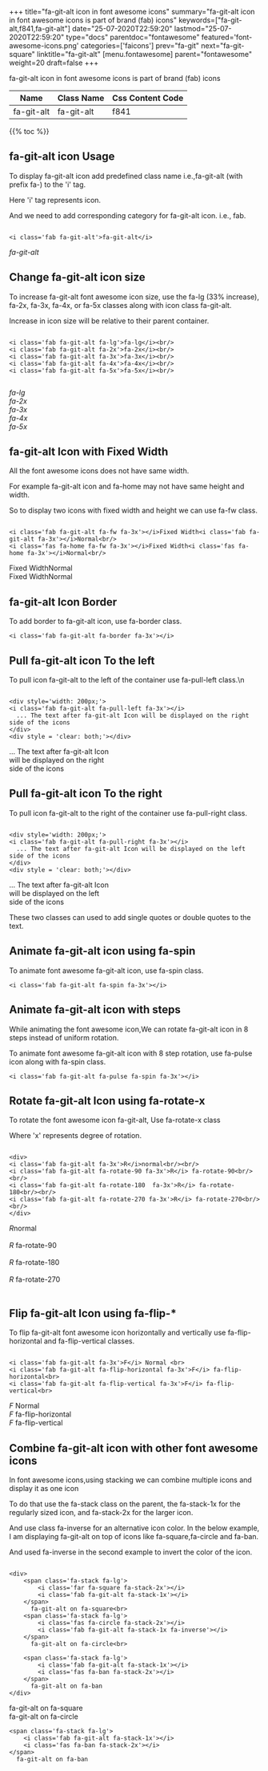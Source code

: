 +++
title="fa-git-alt icon in font awesome icons"
summary="fa-git-alt icon in font awesome icons is part of brand (fab) icons"
keywords=["fa-git-alt,f841,fa-git-alt"]
date="25-07-2020T22:59:20"
lastmod="25-07-2020T22:59:20"
type="docs"
parentdoc="fontawesome"
featured='font-awesome-icons.png'
categories=['faicons']
prev="fa-git"
next="fa-git-square"
linktitle="fa-git-alt"
[menu.fontawesome]
parent="fontawesome"
weight=20
draft=false
+++


fa-git-alt icon in font awesome icons is part of brand (fab) icons

<div class='table-responsive'><table class='table'><thead><tr><th>Name</th><th>Class Name</th><th>Css Content Code</th></tr></thead><tbody><tr><td>fa-git-alt</td><td>fa-git-alt</td><td>f841</td></tr></tbody></table></div>


{{% toc %}}


## fa-git-alt icon Usage

To display fa-git-alt icon add predefined class name i.e.,fa-git-alt (with prefix fa-) to the 'i' tag.

Here 'i' tag represents icon.

And we need to add corresponding category for fa-git-alt icon. i.e., fab.


```

<i class='fab fa-git-alt'>fa-git-alt</i>
```

<i class='fab fa-git-alt'>fa-git-alt</i>




## Change fa-git-alt icon size
To increase fa-git-alt font awesome icon size, use the fa-lg (33% increase), fa-2x, fa-3x, fa-4x, or fa-5x classes along with icon class fa-git-alt.

Increase in icon size will be relative to their parent container. 

```

<i class='fab fa-git-alt fa-lg'>fa-lg</i><br/>
<i class='fab fa-git-alt fa-2x'>fa-2x</i><br/>
<i class='fab fa-git-alt fa-3x'>fa-3x</i><br/>
<i class='fab fa-git-alt fa-4x'>fa-4x</i><br/>
<i class='fab fa-git-alt fa-5x'>fa-5x</i><br/>
            
```

<i class='fab fa-git-alt fa-lg'>fa-lg</i><br/>
<i class='fab fa-git-alt fa-2x'>fa-2x</i><br/>
<i class='fab fa-git-alt fa-3x'>fa-3x</i><br/>
<i class='fab fa-git-alt fa-4x'>fa-4x</i><br/>
<i class='fab fa-git-alt fa-5x'>fa-5x</i><br/>
            



## fa-git-alt Icon with Fixed Width 

All the font awesome icons does not have same width.

For example fa-git-alt icon and fa-home may not have same height and width.

So to display two icons with fixed width and height we can use fa-fw class.


```

<i class='fab fa-git-alt fa-fw fa-3x'></i>Fixed Width<i class='fab fa-git-alt fa-3x'></i>Normal<br/>
<i class='fas fa-home fa-fw fa-3x'></i>Fixed Width<i class='fas fa-home fa-3x'></i>Normal<br/>
```

<i class='fab fa-git-alt fa-fw fa-3x'></i>Fixed Width<i class='fab fa-git-alt fa-3x'></i>Normal<br/>
<i class='fas fa-home fa-fw fa-3x'></i>Fixed Width<i class='fas fa-home fa-3x'></i>Normal<br/>



## fa-git-alt Icon Border 

To add border to fa-git-alt icon, use fa-border class.


```
<i class='fab fa-git-alt fa-border fa-3x'></i>

```
<i class='fab fa-git-alt fa-border fa-3x'></i>





## Pull fa-git-alt icon To the left

To pull icon fa-git-alt to the left of the container use fa-pull-left class.\n

```

<div style='width: 200px;'>
<i class='fab fa-git-alt fa-pull-left fa-3x'></i>
  ... The text after fa-git-alt Icon will be displayed on the right side of the icons
</div>
<div style = 'clear: both;'></div>
```

<div style='width: 200px;'>
<i class='fab fa-git-alt fa-pull-left fa-3x'></i>
  ... The text after fa-git-alt Icon will be displayed on the right side of the icons
</div>
<div style = 'clear: both;'></div>




## Pull fa-git-alt icon To the right
To pull icon fa-git-alt to the right of the container use fa-pull-right class.

```

<div style='width: 200px;'>
<i class='fab fa-git-alt fa-pull-right fa-3x'></i>
  ... The text after fa-git-alt Icon will be displayed on the left side of the icons
</div>
<div style = 'clear: both;'></div>
```

<div style='width: 200px;'>
<i class='fab fa-git-alt fa-pull-right fa-3x'></i>
  ... The text after fa-git-alt Icon will be displayed on the left side of the icons
</div>
<div style = 'clear: both;'></div>

These two classes can used to add single quotes or double quotes to the text.


## Animate fa-git-alt icon using fa-spin
To animate font awesome fa-git-alt icon, use fa-spin class.

```
<i class='fab fa-git-alt fa-spin fa-3x'></i>
```
<i class='fab fa-git-alt fa-spin fa-3x'></i>




## Animate fa-git-alt icon with steps
While animating the font awesome icon,We can rotate fa-git-alt icon in 8 steps instead of uniform rotation.

To animate font awesome fa-git-alt icon with 8 step rotation, use fa-pulse icon along with fa-spin class.


```
<i class='fab fa-git-alt fa-pulse fa-spin fa-3x'></i>

```
<i class='fab fa-git-alt fa-pulse fa-spin fa-3x'></i>





## Rotate fa-git-alt Icon using fa-rotate-x
To rotate the font awesome icon fa-git-alt, Use fa-rotate-x class

Where 'x' represents degree of rotation.


```

<div>
<i class='fab fa-git-alt fa-3x'>R</i>normal<br/><br/>
<i class='fab fa-git-alt fa-rotate-90 fa-3x'>R</i> fa-rotate-90<br/><br/> 
<i class='fab fa-git-alt fa-rotate-180  fa-3x'>R</i> fa-rotate-180<br/><br/> 
<i class='fab fa-git-alt fa-rotate-270 fa-3x'>R</i> fa-rotate-270<br/><br/>
</div>
```

<div>
<i class='fab fa-git-alt fa-3x'>R</i>normal<br/><br/>
<i class='fab fa-git-alt fa-rotate-90 fa-3x'>R</i> fa-rotate-90<br/><br/> 
<i class='fab fa-git-alt fa-rotate-180  fa-3x'>R</i> fa-rotate-180<br/><br/> 
<i class='fab fa-git-alt fa-rotate-270 fa-3x'>R</i> fa-rotate-270<br/><br/>
</div>




## Flip fa-git-alt Icon using fa-flip-*
To flip fa-git-alt font awesome icon horizontally and vertically use fa-flip-horizontal and fa-flip-vertical classes. 

```

<i class='fab fa-git-alt fa-3x'>F</i> Normal <br>
<i class='fab fa-git-alt fa-flip-horizontal fa-3x'>F</i> fa-flip-horizontal<br>
<i class='fab fa-git-alt fa-flip-vertical fa-3x'>F</i> fa-flip-vertical<br>
```

<i class='fab fa-git-alt fa-3x'>F</i> Normal <br>
<i class='fab fa-git-alt fa-flip-horizontal fa-3x'>F</i> fa-flip-horizontal<br>
<i class='fab fa-git-alt fa-flip-vertical fa-3x'>F</i> fa-flip-vertical<br>




## Combine fa-git-alt icon with other font awesome icons
In font awesome icons,using stacking we can combine multiple icons and display it as one icon 

To do that use the fa-stack class on the parent, the fa-stack-1x for the regularly sized icon, and fa-stack-2x for the larger icon.

And use class fa-inverse for an alternative icon color. 
In the below example, I am displaying fa-git-alt on top of icons like fa-square,fa-circle and fa-ban.

And used fa-inverse in the second example to invert the color of the icon.

```

<div>
    <span class='fa-stack fa-lg'>
        <i class='far fa-square fa-stack-2x'></i>
        <i class='fab fa-git-alt fa-stack-1x'></i>
    </span>
      fa-git-alt on fa-square<br>
    <span class='fa-stack fa-lg'>
        <i class='fas fa-circle fa-stack-2x'></i>
        <i class='fab fa-git-alt fa-stack-1x fa-inverse'></i>
    </span>
      fa-git-alt on fa-circle<br>

    <span class='fa-stack fa-lg'>
        <i class='fab fa-git-alt fa-stack-1x'></i>
        <i class='fas fa-ban fa-stack-2x'></i>
    </span>
      fa-git-alt on fa-ban
</div>
```

<div>
    <span class='fa-stack fa-lg'>
        <i class='far fa-square fa-stack-2x'></i>
        <i class='fab fa-git-alt fa-stack-1x'></i>
    </span>
      fa-git-alt on fa-square<br>
    <span class='fa-stack fa-lg'>
        <i class='fas fa-circle fa-stack-2x'></i>
        <i class='fab fa-git-alt fa-stack-1x fa-inverse'></i>
    </span>
      fa-git-alt on fa-circle<br>

    <span class='fa-stack fa-lg'>
        <i class='fab fa-git-alt fa-stack-1x'></i>
        <i class='fas fa-ban fa-stack-2x'></i>
    </span>
      fa-git-alt on fa-ban
</div>






